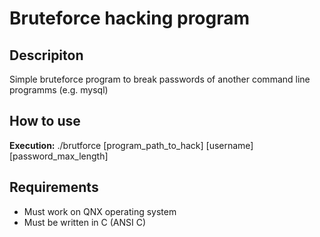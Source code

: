 # Bruteforce hacking program

## Descripiton
Simple bruteforce program to break passwords of another command line programms (e.g. mysql) 

## How to use
**Execution:** ./brutforce [program_path_to_hack] [username] [password_max_length]


## Requirements
* Must work on QNX operating system
* Must be written in C (ANSI C)

